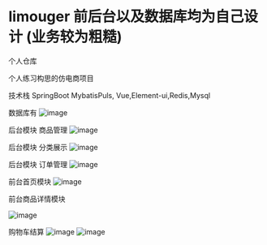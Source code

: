 # limouger  前后台以及数据库均为自己设计 (业务较为粗糙)
个人仓库

个人练习构思的仿电商项目

技术栈 SpringBoot MybatisPuls, Vue,Element-ui,Redis,Mysql

数据库有
![image](https://user-images.githubusercontent.com/83861966/223719445-6e5eac6c-5cb5-464e-97df-36ab066475de.png)

后台模块 商品管理
![image](https://user-images.githubusercontent.com/83861966/223720572-1cf3d4e9-ddcf-4267-92bf-9c1f9341d26e.png)

后台模块 分类展示
![image](https://user-images.githubusercontent.com/83861966/223721251-4c43eea7-1790-4bd2-958c-01039cc3008e.png)

后台模块 订单管理
![image](https://user-images.githubusercontent.com/83861966/223721329-500c9e88-86c9-4dab-a6fe-865d3c0fd082.png)


前台首页模块
![image](https://user-images.githubusercontent.com/83861966/223721573-5d195653-b8c8-4e0d-8a7e-857ac1eea185.png)

前台商品详情模块

![image](https://user-images.githubusercontent.com/83861966/223721688-3917e869-a279-4131-8c37-494a4b3d5d61.png)

购物车结算
![image](https://user-images.githubusercontent.com/83861966/223721861-7e563cee-8acf-4b19-807e-0ec514999565.png)
![image](https://user-images.githubusercontent.com/83861966/223721996-1a67dbb0-2b00-4712-9105-04730ee74600.png)
